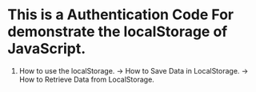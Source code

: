 # This is a Authentication Code For demonstrate the localStorage of JavaScript.
1. How to use the localStorage.
-> How to Save Data in LocalStorage.
-> How to Retrieve Data from LocalStorage.
